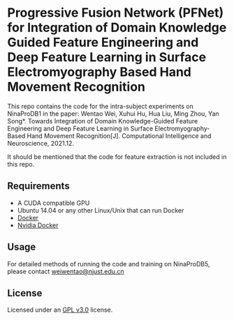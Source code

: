 # Progressive Fusion Network (PFNet) for Integration of Domain Knowledge Guided Feature Engineering and Deep Feature Learning in Surface Electromyography Based Hand Movement Recognition

This repo contains the code for the intra-subject experiments on NinaProDB1 in the paper: Wentao Wei, Xuhui Hu, Hua Liu, Ming Zhou, Yan Song*. Towards Integration of Domain Knowledge-Guided Feature Engineering and Deep Feature Learning in Surface Electromyography-Based Hand Movement Recognition[J]. Computational Intelligence and Neuroscience, 2021.12.

It should be mentioned that the code for feature extraction is not included in this repo.

## Requirements

* A CUDA compatible GPU
* Ubuntu 14.04 or any other Linux/Unix that can run Docker
* [Docker](http://docker.io/)
* [Nvidia Docker](https://github.com/NVIDIA/nvidia-docker)

## Usage

 For detailed methods of running the code and training on NinaProDB5, please contact weiwentao@njust.edu.cn

## License

Licensed under an [GPL v3.0](https://github.com/Answeror/srep/blob/master/LICENSE) license.

